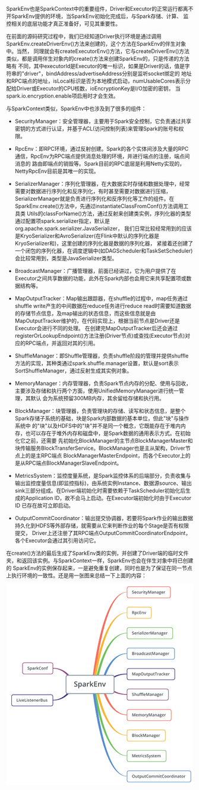 SparkEnv也是SparkContext中的重要组件，Driver和Executor的正常运行都离不开SparkEnv提供的环境，当SparkEnv初始化完成后，与Spark存储、计算、
监控相关的底层功能才真正准备好，可见其重要性。

在前面的源码研究过程中，我们已经知道Driver执行环境是通过调用SparkEnv.createDriverEnv()方法来创建的，这个方法在SparkEnv的伴生对象中。当然，
同理就会有createExecutorEnv()方法，它与createDriverEnv()方法类似，都是调用伴生对象内的create()方法来创建SparkEnv的，只是传递的方法略有
不同，其中executorId是Executor的唯一标识，如果是Driver的话，值是字符串的"driver"，bindAddress/advertiseAddress分别是监听socket绑定的
地址和RPC端点的地址，isLocal标识是否为本地模式启动，numUsableCores表示分配给Driver或Executor的CPU核数，ioEncryptionKey是I/O加密的密钥，
当spark.io.encryption.enable项启用时才会生效。

与SparkContext类似，SparkEnv中也涉及到了很多的组件：
  * SecurityManager：安全管理器，主要用于Spark安全控制，它负责通过共享密钥的方式进行认证，并基于ACL(访问控制列表)来管理Spark的账号和权限。

  * RpcEnv：即RPC环境，通过反射创建。Spark的各个实体间涉及大量的RPC通信，RpcEnv为RPC端点提供消息处理的环境，并进行端点的注册，端点间消息的
  路由即端点的销毁等。Spark目前的RPC底层是利用Netty实现的，NettyRpcEnv目前是其唯一的实现。

  * SerializerManager：序列化管理器，在大数据实时存储和数据处理中，经常需要对数据进行序列化和反序列化，有时甚至需要对数据进行压缩，
  SerializerManager就是负责进行序列化和反序列化等工作的组件。在SparkEnv.create()方法中，先通过instantiateClassFromConf()方法调用工具类
  Utils的classForName()方法，通过反射来创建类实例，序列化器的类型通过配置项spark.serializer指定，默认是org.apache.spark.serializer.JavaSerializer，
  我们日常比较经常用到的应该是KryoSerializer和AvroSerializer(在Flink中默认的序列化器是KryoSerializer和)，这里创建的序列化器是数据的序列化器，
  紧接着还创建了一个闭包的序列化器，在调度逻辑中(如DAGScheduler和TaskSetScheduler)会比较常用到，类型是JavaSerializer类型。

  * BroadcastManager：广播管理器，前面已经讲过，它为用户提供了在Executor之间共享数据的功能，此外在Spark内部也会用它来共享配置项或数据结构等。

  * MapOutputTracker：Map输出跟踪器，在shuffle的过程中，map任务通过shuffle write产生的中间数据在reduce任务进行reduce read时需要知道数据
  的存储节点信息，及map输出的状态信息，而这些信息就是由MapOutputTracker维护的，在代码实现上，根据当前节点是Driver还是Executor会进行不同的处理。
  在创建完MapOutputTracker后还会通过registerOrLookupEndpoint()方法注册(Driver节点)或查找(Executor节点)对应的RPC端点，并返回对其的引用。

  * ShuffleManager：即Shuffle管理器，负责shuffle阶段的管理并提供shuffle方法的实现，其种类通过spark.shuffle.manager设置，默认是sort表示
  SortShuffleManager，通过反射生成其实例对象。

  * MemoryManager：内存管理器，负责Spark节点内存的分配、使用与回收，主要涉及存储和执行两个方面，使用UnifiedMemoryManager进行统一管理，其默认
  会为系统预留300MB内存，其余留给存储和执行用。

  * BlockManager：块管理器，负责管理块的存储、读写和状态信息，是整个Spark存储子系统的基础，块是Spark内部数据的基本单位，但此"块"与操作系统中
  的"块"以及HDFS中的"块"并不是同一个概念，它既能存在于堆内内存，也可以存在于堆外内存和磁盘中，是Spark数据的通用表示方式。在初始化它之前，还需要
  先初始化BlockManager的主节点BlockManagerMaster和块传输服务BlockTransferService。BlockManager也是主从架构，Driver节点上的是主RPC端点
  BlockManagerMasterEndpoint，而各个Executor上的是从RPC端点BlockManagerSlaveEndpoint。

  * MetricsSystem：监控度量系统，是Spark监控体系的后端部分，负责收集与输出监控度量信息(即监控指标)，由系统实例Instance、数据源source、输出
  sink三部分组成。在Driver端初始化时需要依赖于TaskScheduler初始化后生成的Application ID，故不会马上启动。在Executor端初始化时由于Executor ID
  已存在故可立即启动。

  * OutputCommitCoordinator：输出提交协调器，若要将Spark作业的输出数据持久化到HDFS等外部存储，就需要从它来判断作业的每个Stage是否有权限提交，
  Driver上还注册了其RPC端点OutputCommitCoordinatorEndpoint，各个Executor会通过其引用访问它。

在create()方法的最后生成了SparkEnv类的实例，并创建了Driver端的临时文件夹，和返回该实例。与SparkContext一样，SparkEnv也会在伴生对象中将已创建的
SparkEnv的实例保存起来，一是避免重复创建，同时也是为了保证在同一节点上执行环境的一致性。还是用一张图来总结一下上面的内容：

![SparkEnv初始化](../assets/img/spark/spark-env.png "SparkEnv初始化")